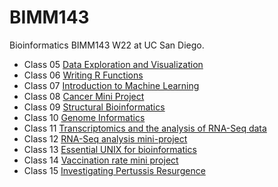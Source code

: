 # BIMM143
Bioinformatics BIMM143 W22 at UC San Diego.

- Class 05 [Data Exploration and Visualization](https://github.com/arifon134340/BIMM143/blob/main/class05/class05.pdf)
- Class 06 [Writing R Functions](https://github.com/arifon134340/BIMM143/blob/main/class06/class06.pdf)
- Class 07 [Introduction to Machine Learning](https://github.com/arifon134340/BIMM143/blob/main/class07/class7.pdf)
- Class 08 [Cancer Mini Project](https://github.com/arifon134340/BIMM143/blob/main/class08/class8-Mini-Project.pdf)
- Class 09 [Structural Bioinformatics](https://github.com/arifon134340/BIMM143/blob/main/class09/class9.pdf)
- Class 10 [Genome Informatics](https://github.com/arifon134340/BIMM143/blob/main/class10/class10.pdf)
- Class 11 [Transcriptomics and the analysis of RNA-Seq data](https://github.com/arifon134340/BIMM143/blob/main/class11/class11.pdf)
- Class 12 [RNA-Seq analysis mini-project](https://github.com/arifon134340/BIMM143/blob/main/class12/class12.pdf)
- Class 13 [Essential UNIX for bioinformatics](https://github.com/arifon134340/BIMM143/blob/main/class13/Zebrafish-UNIX.pdf)
- Class 14 [Vaccination rate mini project](https://github.com/arifon134340/BIMM143/blob/main/class14/COVID19-Vax-miniproj.pdf)
- Class 15 [Investigating Pertussis Resurgence](https://github.com/arifon134340/BIMM143/blob/main/class15/class-15-Pertussis-Mini-Project.pdf)

